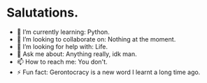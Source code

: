 # Salutations.

- 🌱 I’m currently learning: Python.
- 👯 I’m looking to collaborate on: Nothing at the moment.
- 🤔 I’m looking for help with: Life.
- 💬 Ask me about: Anything really, idk man.
- 📫 How to reach me: You don't.
- ⚡ Fun fact: Gerontocracy is a new word I learnt a long time ago.
